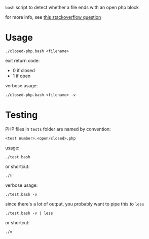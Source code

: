 `bash` script to detect whether a file ends with an open php block

for more info, see [this stackoverflow question][1]

# Usage

    ./closed-php.bash <filename>

exit return code:

* 0 if closed
* 1 if open

verbose usage:

    ./closed-php.bash <filename> -v

# Testing

PHP files in `tests` folder are named by convention:

    <test number>.<open/closed>.php

usage:

    ./test.bash

or shortcut:

    ./t

verbose usage:

    ./test.bash -v

since there's a lot of output, you probably want to pipe this to `less`

    ./test.bash -v | less

or shortcut:

    ./v

[1]: http://stackoverflow.com/q/38385404/4233593
